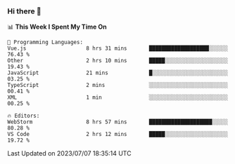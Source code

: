 ### Hi there 👋

<!--
**asdf12303116/asdf12303116** is a ✨ _special_ ✨ repository because its `README.md` (this file) appears on your GitHub profile.

Here are some ideas to get you started:

- 🔭 I’m currently working on ...
- 🌱 I’m currently learning ...
- 👯 I’m looking to collaborate on ...
- 🤔 I’m looking for help with ...
- 💬 Ask me about ...
- 📫 How to reach me: ...
- 😄 Pronouns: ...
- ⚡ Fun fact: ...
-->

<!--START_SECTION:waka-->
📊 **This Week I Spent My Time On** 

```text
💬 Programming Languages: 
Vue.js                   8 hrs 31 mins       ███████████████████░░░░░░   76.43 % 
Other                    2 hrs 10 mins       █████░░░░░░░░░░░░░░░░░░░░   19.43 % 
JavaScript               21 mins             █░░░░░░░░░░░░░░░░░░░░░░░░   03.25 % 
TypeScript               2 mins              ░░░░░░░░░░░░░░░░░░░░░░░░░   00.41 % 
XML                      1 min               ░░░░░░░░░░░░░░░░░░░░░░░░░   00.25 % 

🔥 Editors: 
WebStorm                 8 hrs 57 mins       ████████████████████░░░░░   80.28 % 
VS Code                  2 hrs 12 mins       █████░░░░░░░░░░░░░░░░░░░░   19.72 % 
```


 Last Updated on 2023/07/07 18:35:14 UTC
<!--END_SECTION:waka-->
